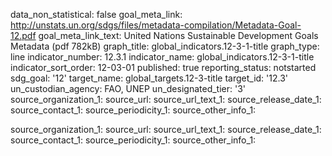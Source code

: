 data_non_statistical: false
goal_meta_link: http://unstats.un.org/sdgs/files/metadata-compilation/Metadata-Goal-12.pdf
goal_meta_link_text: United Nations Sustainable Development Goals Metadata (pdf 782kB)
graph_title: global_indicators.12-3-1-title
graph_type: line
indicator_number: 12.3.1
indicator_name: global_indicators.12-3-1-title
indicator_sort_order: 12-03-01
published: true
reporting_status: notstarted
sdg_goal: '12'
target_name: global_targets.12-3-title
target_id: '12.3'
un_custodian_agency: FAO, UNEP
un_designated_tier: '3'
source_organization_1: 
source_url: 
source_url_text_1: 
source_release_date_1: 
source_contact_1: 
source_periodicity_1: 
source_other_info_1: 

source_organization_1: 
source_url: 
source_url_text_1: 
source_release_date_1: 
source_contact_1: 
source_periodicity_1: 
source_other_info_1: 
